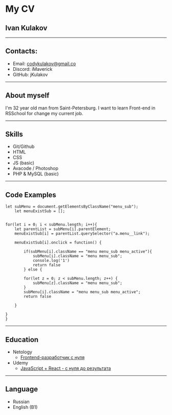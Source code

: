 # My CV

## Ivan Kulakov

---

## Contacts:

* Email: codykulakov@gmail.co
* Discord: iMaverick
* GitHub: jKulakov

---

## About myself

I'm 32 year old man from Saint-Petersburg. I want to learn Front-end in RSSchool for change my current job.

---

## Skills

* Git/Github
* HTML
* CSS
* JS (basic)
* Avacode / Photoshop
* PHP & MySQL (basic)

---

## Code Examples

```
let subMenu = document.getElementsByClassName("menu_sub");
	let menuExistSub = [];


for(let i = 0; i < subMenu.length; i++){
	let parentList = subMenu[i].parentElement;
	menuExistSub[i] = parentList.querySelector("a.menu__link");

	menuExistSub[i].onclick = function() {

		if(subMenu[i].className == "menu menu_sub menu_active"){
			subMenu[i].className = "menu menu_sub";
			console.log('1')
			return false
		} else {

		for(let z = 0; z < subMenu.length; z++) {
			subMenu[z].className = "menu menu_sub";
		}
		subMenu[i].className = "menu menu_sub menu_active";
		return false

	}

}
}
```
---

## Education

* Netology
    * [Frontend-разработчик с нуля](https://netology.ru/programs/front-end)
* Udemy
    * [JavaScript + React - с нуля до результата](https://www.udemy.com/course/javascript_full/)
    
---

## Language
* Russian
* English (B1)